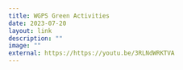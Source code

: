```yaml
---
title: WGPS Green Activities
date: 2023-07-20
layout: link
description: ""
image: ""
external: https://https://youtu.be/3RLNdWRKTVA
---
```

